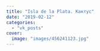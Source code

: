 ```yaml
---
title: "Isla de la Plata. Кактус"
date: "2019-02-12"
categories: 
  - "vk_posts"
cover:
  image: "images/456241123.jpg"
---
```



